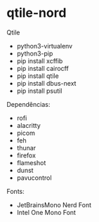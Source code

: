 # qtile-nord

Qtile
* python3-virtualenv
* python3-pip
* pip install xcffib
* pip install cairocff
* pip install qtile
* pip install dbus-next
* pip install psutil



Dependências:
* rofi
* alacritty
* picom
* feh
* thunar
* firefox
* flameshot
* dunst
* pavucontrol

Fonts:
* JetBrainsMono Nerd Font
* Intel One Mono Font

